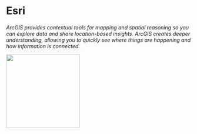 
<p align = "center">
<h1> Esri </h1>
<h6> ArcGIS provides contextual tools for mapping and spatial reasoning so you can explore data and share location-based insights.
ArcGIS creates deeper understanding, allowing you to quickly see where things are happening and how information is connected.
</p>

<p align="left">
<img width="200" src="http://mms.businesswire.com/media/20170214005303/en/569652/4/esri_logo17.jpg">
</p>
